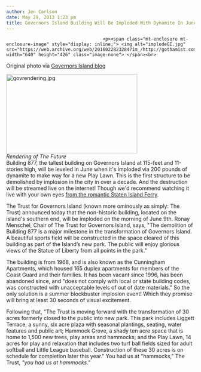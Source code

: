 ```yaml
---
author: Jen Carlson
date: May 29, 2013 1:23 pm
title: Governors Island Building Will Be Imploded With Dynamite In June!
---
```


	
										<p><span class="mt-enclosure mt-enclosure-image" style="display: inline;"> <img alt="implodeGI.jpg" src="https://web.archive.org/web/20160228232847im_/http://gothamist.com/attachments/arts_jen/implodeGI.jpg" width="640" height="426" class="image-none"> </span><br>
<span class="photo_caption">Original photo via <a href="https://web.archive.org/web/20160228232847/http://govislandblog.com/2013/05/29/derelict-building-on-southern-end-of-governors-island-to-be-imploded-to-make-way-for-new-park/">Governors Island blog</a></span></p>

<p><span class="mt-enclosure mt-enclosure-image" style="display: inline;"> </span></p><div class="image-right"> <img alt="govrendering.jpg" src="https://web.archive.org/web/20160228232847im_/http://gothamist.com/attachments/arts_jen/govrendering.jpg" width="350" height="212"> <br> <i style=" width:350px; ;display:block"> Rendering of The Future</i></div> Building 877, the tallest building on Governors Island at 115-feet and 11-stories high, will be leveled in June when it&apos;s imploded via 200 pounds of dynamite to make way for a new Play Lawn. This is the first structure to be demolished by implosion in the city in over a decade. And the destruction will be streamed live on the internet! Though we&apos;d recommend watching it live with your own eyes <a href="https://web.archive.org/web/20160228232847/http://gothamist.com/2012/09/28/bloomberg_wont_shut_up_about_how_th.php">from the romantic Staten Island Ferry</a>. <p></p>

<p>The Trust for Governors Island (known more ominously as simply: The Trust) announced today that the non-historic building, located on the island&apos;s southern end, will be imploded on the morning of June 9th. Ronay Menschel, Chair of The Trust for Governors Island, says, &quot;The demolition of Building 877 is a major milestone in the transformation of Governors Island. A beautiful sports field will be constructed in the space cleared of this building as part of the Island&#x2019;s new park.  The public will enjoy glorious views of the Statue of Liberty from all points in the park.&quot;</p>

<p>The building is from 1968, and is also known as the Cunningham Apartments, which housed 165 duplex apartments for members of the Coast Guard and their families. It has been vacant since 1996, has been abandoned since, and &quot;does not comply with local or state building codes, was constructed with unacceptable levels of out of date materials.&quot; So the only solution is a summer blockbuster implosion event! Which they promise will bring at least 30 seconds of visual excitement. </p>

<p>Following that, &quot;The Trust is moving forward with the transformation of 30 acres formerly closed to the public into new park. This park includes Liggett Terrace, a sunny, six acre plaza with seasonal plantings, seating, water features and public art; Hammock Grove, a shady ten acre space that is home to 1,500 new trees, play areas and hammocks; and the Play Lawn, 14 acres for play and relaxation that includes two turf ball fields sized for adult softball and Little League baseball.  Construction of these 30 acres is on schedule for completion later this year.&quot; You had us at &quot;hammocks,&quot; The Trust, <em>&quot;you had us at hammocks.&quot;</em></p>					
										
									
				